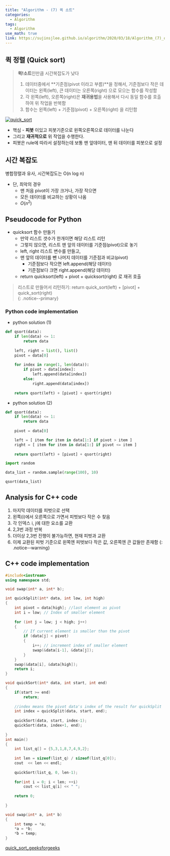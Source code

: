 ```yaml
---
title: "Algorithm - (7) 퀵 소트"
categories:
  - Algorithm
tags:
  - Algorithm
use_math: true
link: https://sujinsjlee.github.io/algorithm/2020/03/18/Algorithm_(7)_quicksort/
---
```


## 퀵 정렬 (Quick sort)  
> **퀵!소트**인만큼 시간복잡도가 낮다    
> 1. 데이터중에서 **기준점(pivot 이라고 부름)**을 정해서, 기준점보다 작은 데이터는 왼쪽(left), 큰 데이터는 오른쪽(right) 으로 모으는 함수를 작성함  
> 2. 각 왼쪽(left), 오른쪽(right)은 **재귀용법**을 사용해서 다시 동일 함수를 호출하여 위 작업을 반복함  
> 3. 함수는 왼쪽(left) + 기준점(pivot) + 오른쪽(right) 을 리턴함  


[![quick_sort](https://upload.wikimedia.org/wikipedia/commons/thumb/a/af/Quicksort-diagram.svg/800px-Quicksort-diagram.svg.png)](https://en.wikipedia.org/wiki/Quicksort)



* 핵심 - **피봇** 이있고 피봇기준으로 왼쪽오른쪽으로 데이터를 나눈다    
* 그리고 **재귀적으로** 위 작업을 수행한다.  
* 피봇은 rule에 따라서 설정하는데 보통 맨 앞데이터, 맨 뒤 데이터를 피봇으로 설정  


## 시간 복잡도

병합정렬과 유사, 시간복잡도는 O(n log n)  
  - 단, 최악의 경우   
    - 맨 처음 pivot이 가장 크거나, 가장 작으면  
    - 모든 데이터를 비교하는 상황이 나옴  
    - $O(n^2)$  

## Pseudocode for Python

* quicksort 함수 만들기  
  - 만약 리스트 갯수가 한개이면 해당 리스트 리턴  
  - 그렇지 않으면, 리스트 맨 앞의 데이터를 기준점(pivot)으로 놓기  
  - left, right 리스트 변수를 만들고,  
  - 맨 앞의 데이터를 뺀 나머지 데이터를 기준점과 비교(pivot)  
    - 기준점보다 작으면 left.append(해당 데이터)  
    - 기준점보다 크면 right.append(해당 데이터)  
  - return quicksort(left) + pivot + quicksort(right) 로 재귀 호출  
> 리스트로 만들어서 리턴하기: return quick_sort(left) + [pivot] + quick_sort(right)  
{: .notice--primary}

### Python code implementation

* python solution (1)

```python
def qsort(data):
    if len(data) <= 1:
        return data
    
    left, right = list(), list()
    pivot = data[0]
    
    for index in range(1, len(data)):
        if pivot > data[index]:
            left.append(data[index])
        else:
            right.append(data[index])
    
    return qsort(left) + [pivot] + qsort(right)
```

* python solution (2)

```python
def qsort(data):
    if len(data) <= 1:
        return data
    
    pivot = data[0]

    left = [ item for item in data[1:] if pivot > item ]
    right = [ item for item in data[1:] if pivot <= item ]
    
    return qsort(left) + [pivot] + qsort(right)
```

```python
import random

data_list = random.sample(range(100), 10)

qsort(data_list)
```
## Analysis for C++ code 
1. 마지막 데이터를 피벗으로 선택
2. 왼쪽(i)에서 오른쪽으로 가면서 피벗보다 작은 수 찾음
3. 각 인덱스 i, j에 대한 요소를 교환
4. 2,3번 과정 반복
5. 더이상 2,3번 진행이 불가능하면, 현재 피벗과 교환
6. 이제 교환된 피벗 기준으로 왼쪽엔 피벗보다 작은 값, 오른쪽엔 큰 값들만 존재함
{: .notice--warning}

## C++ code implementation  
```cpp
#include<iostream>
using namespace std;

void swap(int* a, int* b);

int quickSplit(int* data, int low, int high)  
{  
    int pivot = data[high]; //last element as pivot
    int i = low; // Index of smaller element
    
    for (int j = low; j < high; j++)
    {
        // If current element is smaller than the pivot
        if (data[j] < pivot)
        {
            i++; // increment index of smaller element
            swap(&data[i-1], &data[j]);
        }
    }
    swap(&data[i], &data[high]);
    return i;
}

void quickSort(int* data, int start, int end)
{
	if(start >= end)
		return;
	
	//index means the pivot data's index of the result for quickSplit 
	int index = quickSplit(data, start, end); 
	
	quickSort(data, start, index-1);
	quickSort(data, index+1, end);
	
}
int main()
{
	int list_q[] = {5,3,1,8,7,4,9,2};
	
	int len = sizeof(list_q) / sizeof(list_q[0]);
	cout  << len << endl;
		
	quickSort(list_q, 0, len-1);
	
	for(int i = 0; i < len; ++i)
		cout << list_q[i] << " ";
		
	return 0;
	
}

void swap(int* a, int* b)  
{  
    int temp = *a;  
    *a = *b;  
    *b = temp;  
}
```

[quick_sort_geeksforgeeks](https://www.geeksforgeeks.org/quick-sort/)
